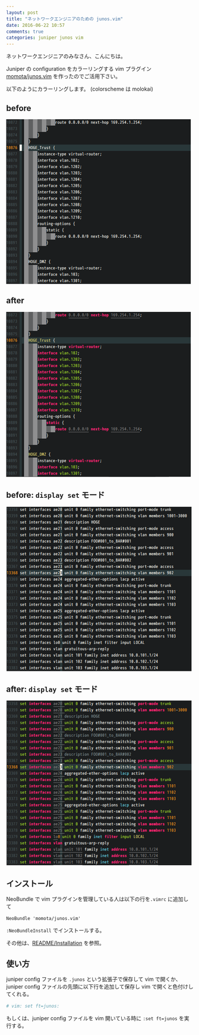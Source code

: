 ```yaml
---
layout: post
title: "ネットワークエンジニアのための junos.vim"
date: 2016-06-22 10:57
comments: true
categories: juniper junos vim
---
```



ネットワークエンジニアのみなさん、こんにちは。

Juniper の configuration をカラーリングする vim プラグイン
[momota/junos.vim](https://github.com/momota/junos.vim) を作ったのでご活用下さい。


以下のようにカラーリングします。 (colorscheme は molokai)

before
------

![display_before](/images/20160622_junos-confg_before.png)

after
-----

![display_after](/images/20160622_junos-confg_after.png)

before: `display set` モード
----------------------------

![display-set_before](/images/20160622_junos-confg-set_before.png)

after: `display set` モード
---------------------------

![display-set_after](/images/20160622_junos-confg-set_after.png)

<!-- more -->

インストール
------------

NeoBundle で vim プラグインを管理している人は以下の行を`.vimrc` に追加して

```vim
NeoBundle 'momota/junos.vim'
```

`:NeoBundleInstall` でインストールする。

その他は、[README/Installation](https://github.com/momota/junos.vim#installation) を参照。


使い方
------

juniper config ファイルを `.junos` という拡張子で保存して vim で開くか、
juniper config ファイルの先頭に以下行を追加して保存し vim で開くと色付けしてくれる。

```sh
# vim: set ft=junos:
```

もしくは、juniper config ファイルを vim 開いている時に `:set ft=junos` を実行する。

